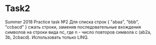 # Task2
Summer 2018 Practice task №2
 Для списка строк { "abaa", "bbb", "ccbacd" } сжать строки, заменив последовательные вхождения символов на строки вида nc, где n - число повторов символа c (ab2a, 3b, 2cbacd). Использовать только LINQ.
